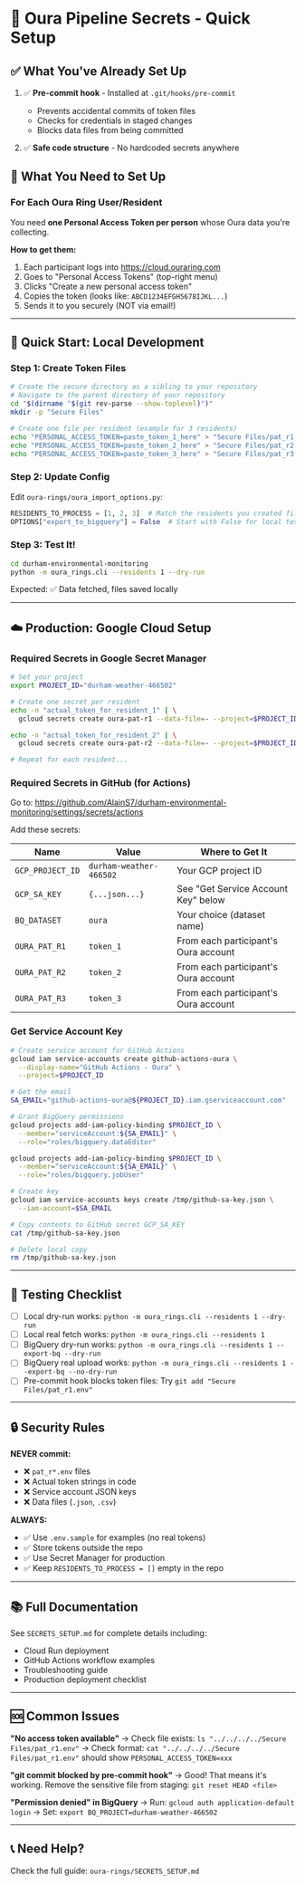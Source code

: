 # 🔐 Oura Pipeline Secrets - Quick Setup

## ✅ What You've Already Set Up

1. ✅ **Pre-commit hook** - Installed at `.git/hooks/pre-commit`

   - Prevents accidental commits of token files
   - Checks for credentials in staged changes
   - Blocks data files from being committed

2. ✅ **Safe code structure** - No hardcoded secrets anywhere

## 📝 What You Need to Set Up

### For Each Oura Ring User/Resident

You need **one Personal Access Token per person** whose Oura data you're collecting.

**How to get them:**

1. Each participant logs into https://cloud.ouraring.com
2. Goes to "Personal Access Tokens" (top-right menu)
3. Clicks "Create a new personal access token"
4. Copies the token (looks like: `ABCD1234EFGH5678IJKL...`)
5. Sends it to you securely (NOT via email!)

---

## 🚀 Quick Start: Local Development

### Step 1: Create Token Files

```bash
# Create the secure directory as a sibling to your repository
# Navigate to the parent directory of your repository
cd "$(dirname "$(git rev-parse --show-toplevel)")"
mkdir -p "Secure Files"

# Create one file per resident (example for 3 residents)
echo "PERSONAL_ACCESS_TOKEN=paste_token_1_here" > "Secure Files/pat_r1.env"
echo "PERSONAL_ACCESS_TOKEN=paste_token_2_here" > "Secure Files/pat_r2.env"
echo "PERSONAL_ACCESS_TOKEN=paste_token_3_here" > "Secure Files/pat_r3.env"
```

### Step 2: Update Config

Edit `oura-rings/oura_import_options.py`:

```python
RESIDENTS_TO_PROCESS = [1, 2, 3]  # Match the residents you created files for
OPTIONS["export_to_bigquery"] = False  # Start with False for local testing
```

### Step 3: Test It!

```bash
cd durham-environmental-monitoring
python -m oura_rings.cli --residents 1 --dry-run
```

Expected: ✅ Data fetched, files saved locally

---

## ☁️ Production: Google Cloud Setup

### Required Secrets in Google Secret Manager

```bash
# Set your project
export PROJECT_ID="durham-weather-466502"

# Create one secret per resident
echo -n "actual_token_for_resident_1" | \
  gcloud secrets create oura-pat-r1 --data-file=- --project=$PROJECT_ID

echo -n "actual_token_for_resident_2" | \
  gcloud secrets create oura-pat-r2 --data-file=- --project=$PROJECT_ID

# Repeat for each resident...
```

### Required Secrets in GitHub (for Actions)

Go to: https://github.com/AlainS7/durham-environmental-monitoring/settings/secrets/actions

Add these secrets:

| Name             | Value                   | Where to Get It                      |
| ---------------- | ----------------------- | ------------------------------------ |
| `GCP_PROJECT_ID` | `durham-weather-466502` | Your GCP project ID                  |
| `GCP_SA_KEY`     | `{...json...}`          | See "Get Service Account Key" below  |
| `BQ_DATASET`     | `oura`                  | Your choice (dataset name)           |
| `OURA_PAT_R1`    | `token_1`               | From each participant's Oura account |
| `OURA_PAT_R2`    | `token_2`               | From each participant's Oura account |
| `OURA_PAT_R3`    | `token_3`               | From each participant's Oura account |

### Get Service Account Key

```bash
# Create service account for GitHub Actions
gcloud iam service-accounts create github-actions-oura \
  --display-name="GitHub Actions - Oura" \
  --project=$PROJECT_ID

# Get the email
SA_EMAIL="github-actions-oura@${PROJECT_ID}.iam.gserviceaccount.com"

# Grant BigQuery permissions
gcloud projects add-iam-policy-binding $PROJECT_ID \
  --member="serviceAccount:${SA_EMAIL}" \
  --role="roles/bigquery.dataEditor"

gcloud projects add-iam-policy-binding $PROJECT_ID \
  --member="serviceAccount:${SA_EMAIL}" \
  --role="roles/bigquery.jobUser"

# Create key
gcloud iam service-accounts keys create /tmp/github-sa-key.json \
  --iam-account=$SA_EMAIL

# Copy contents to GitHub secret GCP_SA_KEY
cat /tmp/github-sa-key.json

# Delete local copy
rm /tmp/github-sa-key.json
```

---

## 🧪 Testing Checklist

- [ ] Local dry-run works: `python -m oura_rings.cli --residents 1 --dry-run`
- [ ] Local real fetch works: `python -m oura_rings.cli --residents 1`
- [ ] BigQuery dry-run works: `python -m oura_rings.cli --residents 1 --export-bq --dry-run`
- [ ] BigQuery real upload works: `python -m oura_rings.cli --residents 1 --export-bq --no-dry-run`
- [ ] Pre-commit hook blocks token files: Try `git add "Secure Files/pat_r1.env"`

---

## 🔒 Security Rules

**NEVER commit:**

- ❌ `pat_r*.env` files
- ❌ Actual token strings in code
- ❌ Service account JSON keys
- ❌ Data files (`.json`, `.csv`)

**ALWAYS:**

- ✅ Use `.env.sample` for examples (no real tokens)
- ✅ Store tokens outside the repo
- ✅ Use Secret Manager for production
- ✅ Keep `RESIDENTS_TO_PROCESS = []` empty in the repo

---

## 📚 Full Documentation

See `SECRETS_SETUP.md` for complete details including:

- Cloud Run deployment
- GitHub Actions workflow examples
- Troubleshooting guide
- Production deployment checklist

---

## 🆘 Common Issues

**"No access token available"**
→ Check file exists: `ls "../../../../Secure Files/pat_r1.env"`
→ Check format: `cat "../../../../Secure Files/pat_r1.env"` should show `PERSONAL_ACCESS_TOKEN=xxx`

**"git commit blocked by pre-commit hook"**
→ Good! That means it's working. Remove the sensitive file from staging: `git reset HEAD <file>`

**"Permission denied" in BigQuery**
→ Run: `gcloud auth application-default login`
→ Set: `export BQ_PROJECT=durham-weather-466502`

---

## 📞 Need Help?

Check the full guide: `oura-rings/SECRETS_SETUP.md`
